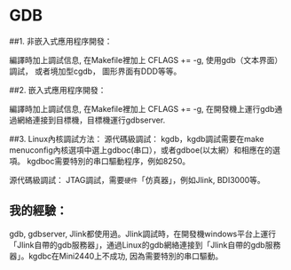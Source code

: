 # GDB

##1. 非嵌入式應用程序開發：

編譯時加上調試信息, 在Makefile裡加上 CFLAGS += -g, 使用gdb（文本界面）調試， 或者境加型cgdb， 圖形界面有DDD等等。

##2. 嵌入式應用程序開發：

編譯時加上調試信息, 在Makefile裡加上 CFLAGS += -g, 在開發機上運行gdb通過網絡連接到目標機，目標機運行gdbserver.

##3. Linux內核調試方法：
源代碼級調試：
kgdb，kgdb調試需要在make menuconfig內核選項中選上gdboc(串口），或者gdboe(以太網）和相應在的選項。
kgdboc需要特別的串口驅動程序，例如8250。

源代碼級調試：
JTAG調試，需要`硬件`「仿真器」，例如Jlink, BDI3000等。


## 我的經驗：

gdb, gdbserver, Jlink都使用過。Jlink調試時，在開發機windows平台上運行「Jlink自帶的gdb服務器」，通過Linux的gdb網絡連接到「Jlink自帶的gdb服務器」。kgdbc在Mini2440上不成功, 因為需要特別的串口驅動。
